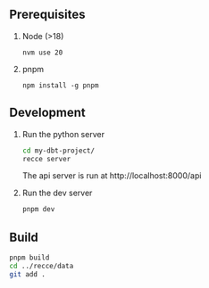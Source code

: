 ## Prerequisites

1. Node (>18)
   ```
   nvm use 20
   ```
2. pnpm

   ```
   npm install -g pnpm
   ```

## Development

1. Run the python server

   ```bash
   cd my-dbt-project/
   recce server
   ```

   The api server is run at http://localhost:8000/api

2. Run the dev server

   ```bash
   pnpm dev
   ```

## Build

```bash
pnpm build
cd ../recce/data
git add .
```
